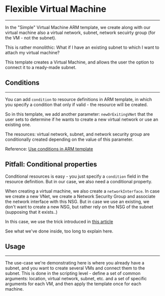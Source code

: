 # Flexible Virtual Machine
---

In the "Simple" Virtual Machine ARM template, we create along with our virtual machine also
a virtual network, subnet, network secuirty group (for the VM - not the subnet).

This is rather monolithic: What if I have an existing subnet to which I want to attach my virtual machine?

This template creates a Virtual Machine, and allows the user the option to connect it to a ready-made subnet.

## Conditions
---
You can add `condition` to resource definitions in ARM template, in which you specify
a condition that only if valid - the resource will be created.

So in this template, we add another parameter: `newOrExitingVNet` that the user sets to determine
if he wants to create a new virtual network or use an existing one.

The resources: virtual network, subnet, and network security group are conditionally created depending on the
value of this parameter.

Reference: [Use conditions in ARM template](https://docs.microsoft.com/en-us/azure/azure-resource-manager/templates/template-tutorial-use-conditions)

## Pitfall: Conditional properties
Conditional resources is easy - you just specify a `condition` field in the resource definition. But in our case, we also need a conditional property.

When creating a virtual machine, we also create a `networkInterface`. In case we create a new VNet, we create a Network Security Group and associate the network interface with this NSG. But in case we use an existing, we don't want to create a new NSG, but rather rely on the NSG of the subnet (supposing that it exists..)

In this case, we use the trick introduced in [this article](https://mattfrear.com/2020/06/17/conditionally-specify-a-property-in-an-arm-template/)

See what we've done inside, too long to explain here.

## Usage
---
The use-case we're demonstrating here is where you already have a subnet, and you want to create several VMs and connect them to the subnet. This is done in the scripting level - define a set of common arguments: location, virtual network, subnet, etc. and a set of specific arguments for each VM, and then apply the template once for each machine.